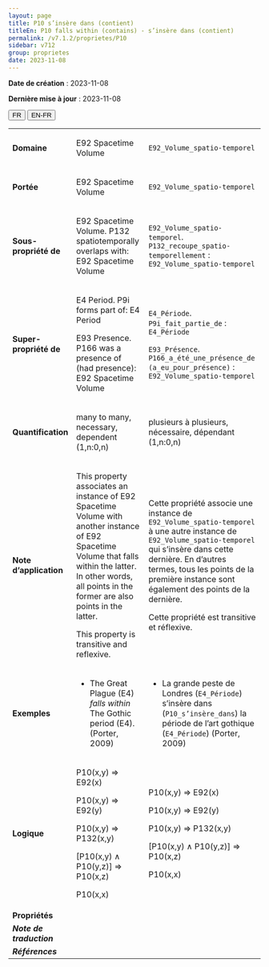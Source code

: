 ```yaml
---
layout: page
title: P10 s’insère dans (contient)
titleEn: P10 falls within (contains) - s’insère dans (contient)
permalink: /v7.1.2/proprietes/P10
sidebar: v712
group: proprietes
date: 2023-11-08
---
```


**Date de création** : 2023-11-08

**Dernière mise à jour** : 2023-11-08

<div class="lang-buttons">
 <button id="fr" class="activate">FR</button>
 <button id="en-fr">EN-FR</button>
</div>

<table>
<tbody>
<tr>
<td><strong>Domaine</strong></td>
<td class="en">
<p>E92 Spacetime Volume</p>
</td>
<td>
<p><code class="language-plaintext highlighter-rouge">E92_Volume_spatio-temporel</code></p>
</td>
</tr>
<tr>
<td><strong>Portée</strong></td>
<td class="en">
<p>E92 Spacetime Volume</p>
</td>
<td>
<p><code class="language-plaintext highlighter-rouge">E92_Volume_spatio-temporel</code></p>
</td>
</tr>
<tr>
<td><strong>Sous-propriété de</strong></td>
<td class="en">
<p>E92 Spacetime Volume. P132 spatiotemporally overlaps with: E92 Spacetime Volume</p>
</td>
<td>
<p><code class="language-plaintext highlighter-rouge">E92_Volume_spatio-temporel</code>. <code class="language-plaintext highlighter-rouge">P132_recoupe_spatio-temporellement</code> : <code class="language-plaintext highlighter-rouge">E92_Volume_spatio-temporel</code></p>
</td>
</tr>
<tr>
<td><strong>Super-propriété de</strong></td>
<td class="en">
<p>E4 Period. P9i forms part of: E4 Period</p>
<p>E93 Presence. P166 was a presence of (had presence): E92 Spacetime Volume</p>
</td>
<td>
<p><code class="language-plaintext highlighter-rouge">E4_Période</code>. <code class="language-plaintext highlighter-rouge">P9i_fait_partie_de</code> : <code class="language-plaintext highlighter-rouge">E4_Période</code></p>
<p><code class="language-plaintext highlighter-rouge">E93_Présence</code>. <code class="language-plaintext highlighter-rouge">P166_a_été_une_présence_de (a_eu_pour_présence)</code> : <code class="language-plaintext highlighter-rouge">E92_Volume_spatio-temporel</code></p>
</td>
</tr>
<tr>
<td><strong>Quantification</strong></td>
<td class="en">
<p>many to many, necessary, dependent (1,n:0,n)</p>
</td>
<td>
<p>plusieurs à plusieurs, nécessaire, dépendant (1,n:0,n)</p>
</td>
</tr>
<tr>
<td><strong>Note d’application</strong></td>
<td class="en">
<p>This property associates an instance of E92 Spacetime Volume with another instance of E92 Spacetime Volume that falls within the latter. In other words, all points in the former are also points in the latter.</p>
<p>This property is transitive and reflexive.</p>
</td>
<td>
<p>Cette propriété associe une instance de <code class="language-plaintext highlighter-rouge">E92_Volume_spatio-temporel</code> à une autre instance de <code class="language-plaintext highlighter-rouge">E92_Volume_spatio-temporel</code> qui s’insère dans cette dernière. En d’autres termes, tous les points de la première instance sont également des points de la dernière. </p>
<p>Cette propriété est transitive et réflexive.</p>
</td>
</tr>
<tr>
<td><strong>Exemples</strong></td>
<td class="en">
<ul>
<li><p>The Great Plague (E4) <em>falls within</em> The Gothic period (E4). (Porter, 2009)</p>
</li>
</ul>
</td>
<td>
<ul>
<li><p>La grande peste de Londres (<code class="language-plaintext highlighter-rouge">E4_Période</code>) s’insère dans (<code class="language-plaintext highlighter-rouge">P10_s’insère_dans</code>) la période de l’art gothique (<code class="language-plaintext highlighter-rouge">E4_Période</code>) (Porter, 2009)</p>
</li>
</ul>
</td>
</tr>
<tr>
<td><strong>Logique</strong></td>
<td class="en">
<p>P10(x,y) ⇒ E92(x)</p>
<p>P10(x,y) ⇒ E92(y)</p>
<p>P10(x,y) ⇒ P132(x,y)</p>
<p>[P10(x,y) ∧ P10(y,z)] ⇒ P10(x,z)</p>
<p>P10(x,x)</p>
</td>
<td>
<p>P10(x,y) ⇒ E92(x)</p>
<p>P10(x,y) ⇒ E92(y)</p>
<p>P10(x,y) ⇒ P132(x,y)</p>
<p>[P10(x,y) ∧ P10(y,z)] ⇒ P10(x,z)</p>
<p>P10(x,x)</p>
</td>
</tr>
<tr>
<td><strong>Propriétés</strong></td>
<td class="en">
</td>
<td>
</td>
</tr>
<tr>
<td><strong><em>Note de traduction</em></strong></td>
<td colspan="2">
</td>
</tr>
<tr>
<td><strong><em>Références</em></strong></td>
<td colspan="2">
<p><em></em></p>
</td>
</tr>
</tbody>
</table>
